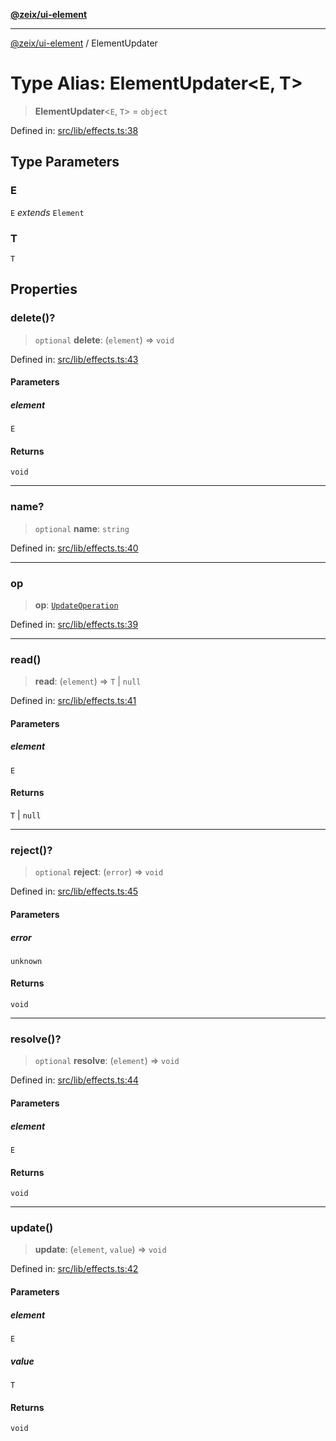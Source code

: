 [**@zeix/ui-element**](../README.md)

***

[@zeix/ui-element](../globals.md) / ElementUpdater

# Type Alias: ElementUpdater\<E, T\>

> **ElementUpdater**\<`E`, `T`\> = `object`

Defined in: [src/lib/effects.ts:38](https://github.com/zeixcom/ui-element/blob/0e9cacf03a8f95418720628d5174fbb006152743/src/lib/effects.ts#L38)

## Type Parameters

### E

`E` *extends* `Element`

### T

`T`

## Properties

### delete()?

> `optional` **delete**: (`element`) => `void`

Defined in: [src/lib/effects.ts:43](https://github.com/zeixcom/ui-element/blob/0e9cacf03a8f95418720628d5174fbb006152743/src/lib/effects.ts#L43)

#### Parameters

##### element

`E`

#### Returns

`void`

***

### name?

> `optional` **name**: `string`

Defined in: [src/lib/effects.ts:40](https://github.com/zeixcom/ui-element/blob/0e9cacf03a8f95418720628d5174fbb006152743/src/lib/effects.ts#L40)

***

### op

> **op**: [`UpdateOperation`](UpdateOperation.md)

Defined in: [src/lib/effects.ts:39](https://github.com/zeixcom/ui-element/blob/0e9cacf03a8f95418720628d5174fbb006152743/src/lib/effects.ts#L39)

***

### read()

> **read**: (`element`) => `T` \| `null`

Defined in: [src/lib/effects.ts:41](https://github.com/zeixcom/ui-element/blob/0e9cacf03a8f95418720628d5174fbb006152743/src/lib/effects.ts#L41)

#### Parameters

##### element

`E`

#### Returns

`T` \| `null`

***

### reject()?

> `optional` **reject**: (`error`) => `void`

Defined in: [src/lib/effects.ts:45](https://github.com/zeixcom/ui-element/blob/0e9cacf03a8f95418720628d5174fbb006152743/src/lib/effects.ts#L45)

#### Parameters

##### error

`unknown`

#### Returns

`void`

***

### resolve()?

> `optional` **resolve**: (`element`) => `void`

Defined in: [src/lib/effects.ts:44](https://github.com/zeixcom/ui-element/blob/0e9cacf03a8f95418720628d5174fbb006152743/src/lib/effects.ts#L44)

#### Parameters

##### element

`E`

#### Returns

`void`

***

### update()

> **update**: (`element`, `value`) => `void`

Defined in: [src/lib/effects.ts:42](https://github.com/zeixcom/ui-element/blob/0e9cacf03a8f95418720628d5174fbb006152743/src/lib/effects.ts#L42)

#### Parameters

##### element

`E`

##### value

`T`

#### Returns

`void`

